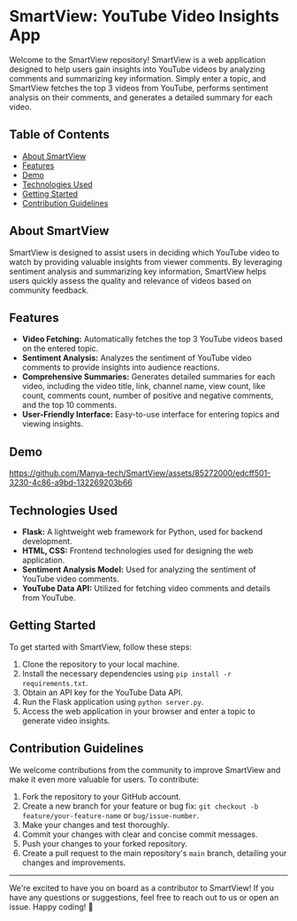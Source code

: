 # SmartView: YouTube Video Insights App

Welcome to the SmartView repository! SmartView is a web application designed to help users gain insights into YouTube videos by analyzing comments and summarizing key information. Simply enter a topic, and SmartView fetches the top 3 videos from YouTube, performs sentiment analysis on their comments, and generates a detailed summary for each video.

## Table of Contents

- [About SmartView](#about-SmartView)
- [Features](#features)
- [Demo](#demo)
- [Technologies Used](#technologies-used)
- [Getting Started](#getting-started)
- [Contribution Guidelines](#contribution-guidelines)

## About SmartView

SmartView is designed to assist users in deciding which YouTube video to watch by providing valuable insights from viewer comments. By leveraging sentiment analysis and summarizing key information, SmartView helps users quickly assess the quality and relevance of videos based on community feedback.

## Features

- **Video Fetching:** Automatically fetches the top 3 YouTube videos based on the entered topic.
- **Sentiment Analysis:** Analyzes the sentiment of YouTube video comments to provide insights into audience reactions.
- **Comprehensive Summaries:** Generates detailed summaries for each video, including the video title, link, channel name, view count, like count, comments count, number of positive and negative comments, and the top 10 comments.
- **User-Friendly Interface:** Easy-to-use interface for entering topics and viewing insights.

## Demo

https://github.com/Manya-tech/SmartView/assets/85272000/edcff501-3230-4c86-a9bd-132269203b66

## Technologies Used

- **Flask:** A lightweight web framework for Python, used for backend development.
- **HTML, CSS:** Frontend technologies used for designing the web application.
- **Sentiment Analysis Model:** Used for analyzing the sentiment of YouTube video comments.
- **YouTube Data API:** Utilized for fetching video comments and details from YouTube.

## Getting Started

To get started with SmartView, follow these steps:

1. Clone the repository to your local machine.
2. Install the necessary dependencies using `pip install -r requirements.txt`.
3. Obtain an API key for the YouTube Data API.
4. Run the Flask application using `python server.py`.
5. Access the web application in your browser and enter a topic to generate video insights.

## Contribution Guidelines

We welcome contributions from the community to improve SmartView and make it even more valuable for users. To contribute:

1. Fork the repository to your GitHub account.
2. Create a new branch for your feature or bug fix: `git checkout -b feature/your-feature-name` or `bug/issue-number`.
3. Make your changes and test thoroughly.
4. Commit your changes with clear and concise commit messages.
5. Push your changes to your forked repository.
6. Create a pull request to the main repository's `main` branch, detailing your changes and improvements.

---

We're excited to have you on board as a contributor to SmartView! If you have any questions or suggestions, feel free to reach out to us or open an issue. Happy coding! 🚀

